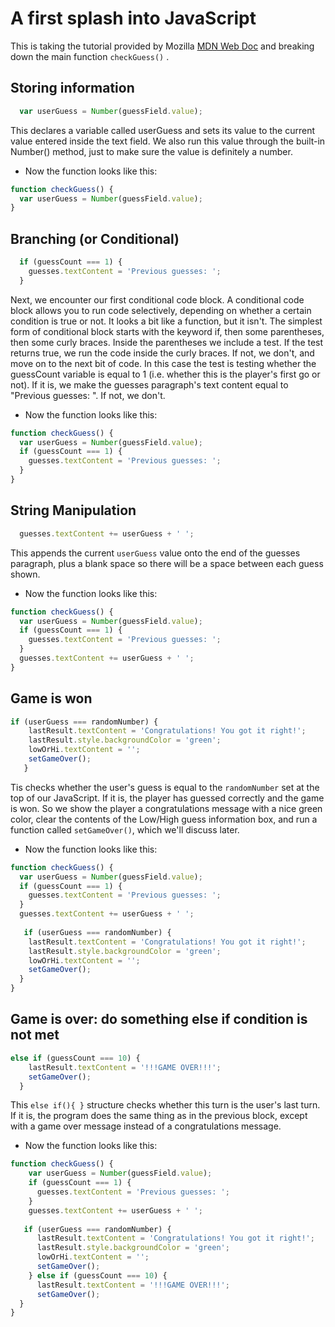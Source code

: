 # A first splash into JavaScript

This is taking the tutorial provided by Mozilla [MDN Web Doc](https://developer.mozilla.org/en-US/docs/Learn/JavaScript/First_steps/A_first_splash) and breaking down the main function `checkGuess()` .

## Storing information

```javascript
  var userGuess = Number(guessField.value);
```

This declares a variable called userGuess and sets its value to the current value entered inside the text field. We also run this value through the built-in Number() method, just to make sure the value is definitely a number.

* Now the function looks like this:
```javascript
function checkGuess() {
  var userGuess = Number(guessField.value);
}
```

## Branching (or Conditional)

```javascript
  if (guessCount === 1) {
    guesses.textContent = 'Previous guesses: ';
  }
```

Next, we encounter our first conditional code block.
A conditional code block allows you to run code selectively, depending on whether a certain condition is true or not. It looks a bit like a function, but it isn't. The simplest form of conditional block starts with the keyword if, then some parentheses, then some curly braces. Inside the parentheses we include a test. If the test returns true, we run the code inside the curly braces. If not, we don't, and move on to the next bit of code. In this case the test is testing whether the guessCount variable is equal to 1 (i.e. whether this is the player's first go or not).
If it is, we make the guesses paragraph's text content equal to "Previous guesses: ". If not, we don't.

* Now the function looks like this:
```javascript
function checkGuess() {
  var userGuess = Number(guessField.value);
  if (guessCount === 1) {
    guesses.textContent = 'Previous guesses: ';
  }
}
```

## String Manipulation

```javascript
  guesses.textContent += userGuess + ' ';
```

This appends the current `userGuess` value onto the end of the guesses paragraph, plus a blank space so there will be a space between each guess shown.

* Now the function looks like this:
```javascript
function checkGuess() {
  var userGuess = Number(guessField.value);
  if (guessCount === 1) {
    guesses.textContent = 'Previous guesses: ';
  }
  guesses.textContent += userGuess + ' ';
}
```

## Game is won

```javascript
if (userGuess === randomNumber) {
    lastResult.textContent = 'Congratulations! You got it right!';
    lastResult.style.backgroundColor = 'green';
    lowOrHi.textContent = '';
    setGameOver();
   }
```
Tis checks whether the user's guess is equal to the `randomNumber` set at the top of our JavaScript.
If it is, the player has guessed correctly and the game is won.
So we show the player a congratulations message with a nice green color, clear the contents of the Low/High guess information box, and run a function called `setGameOver()`, which we'll discuss later.

* Now the function looks like this:
```javascript
function checkGuess() {
  var userGuess = Number(guessField.value);
  if (guessCount === 1) {
    guesses.textContent = 'Previous guesses: ';
  }
  guesses.textContent += userGuess + ' ';
  
   if (userGuess === randomNumber) {
    lastResult.textContent = 'Congratulations! You got it right!';
    lastResult.style.backgroundColor = 'green';
    lowOrHi.textContent = '';
    setGameOver();
  }
}
```

## Game is over: do something else if condition is not met

```javascript
else if (guessCount === 10) {
    lastResult.textContent = '!!!GAME OVER!!!';
    setGameOver();
  }
```
 This `else if(){ }` structure checks whether this turn is the user's last turn. 
 If it is, the program does the same thing as in the previous block, except with a game over message instead of a congratulations message.
 
* Now the function looks like this:
```javascript
function checkGuess() {
    var userGuess = Number(guessField.value);
    if (guessCount === 1) {
      guesses.textContent = 'Previous guesses: ';
    }
    guesses.textContent += userGuess + ' ';
  
   if (userGuess === randomNumber) {
      lastResult.textContent = 'Congratulations! You got it right!';
      lastResult.style.backgroundColor = 'green';
      lowOrHi.textContent = '';
      setGameOver();
    } else if (guessCount === 10) {
      lastResult.textContent = '!!!GAME OVER!!!';
      setGameOver();
  }
}
```

